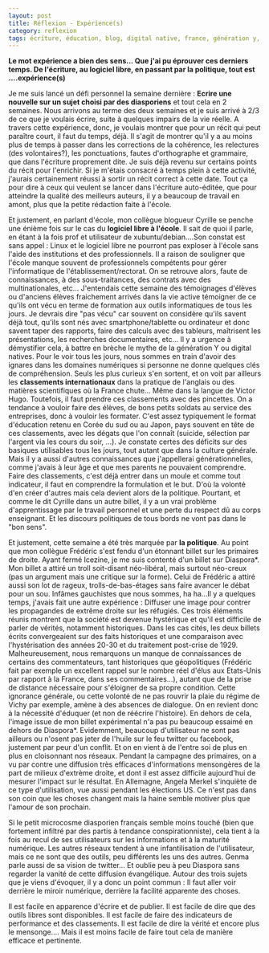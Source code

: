 ```yaml
---
layout: post
title: Réflexion - Expérience(s)
category: reflexion
tags: écriture, éducation, blog, digital native, france, génération y, Geekeries, mathématiques, politique, Réflexion, science
---
```

**Le mot expérience a bien des sens... Que j'ai pu éprouver ces derniers temps. De l'écriture, au logiciel libre, en passant par la politique, tout est ....expérience(s)**

Je me suis lancé un défi personnel la semaine dernière : **Ecrire une nouvelle sur un sujet choisi par des diasporiens** et tout cela en 2 semaines. Nous arrivons au terme des deux semaines et je suis arrivé à 2/3 de ce que je voulais écrire, suite à quelques impairs de la vie réelle. A travers cette expérience, donc, je voulais montrer que pour un récit qui peut paraître court, il faut du temps, déjà. Il s'agit de montrer qu'il y a au moins plus de temps à passer dans les corrections de la cohérence, les relectures (des volontaires?), les ponctuations, fautes d'orthographe et grammaire, que dans l'écriture proprement dite. Je suis déjà revenu sur certains points du récit pour l'enrichir. Si je m'étais consacré à temps plein à cette activité, j'aurais certainement réussi à sortir un récit correct à cette date. Tout ça pour dire à ceux qui veulent se lancer dans l'écriture auto-éditée, que pour atteindre la qualité des meilleurs auteurs, il y a beaucoup de travail en amont, plus que la petite rédaction faite à l'école.

Et justement, en parlant d'école, mon collègue blogueur Cyrille se penche une énième fois sur le cas du **logiciel libre à l'école**. Il sait de quoi il parle, en étant à la fois prof et utilisateur de xubuntu/debian....Son constat est sans appel : Linux et le logiciel libre ne pourront pas exploser à l'école sans l'aide des institutions et des professionnels. Il a raison de souligner que l'école manque souvent de professionnels compétents pour gérer l'informatique de l'établissement/rectorat. On se retrouve alors, faute de connaissances, à des sous-traitances, des contrats avec des multinationales, etc... J'entendais cette semaine des témoignages d'élèves ou d'anciens élèves fraichement arrivés dans la vie active témoigner de ce qu'ils ont vécu en terme de formation aux outils informatiques de tous les jours. Je devrais dire "pas vécu" car souvent on considère qu'ils savent déjà tout, qu'ils sont nés avec smartphone/tablette ou ordinateur et donc savent taper des rapports, faire des calculs avec des tableurs, maîtrisent les présentations, les recherches documentaires, etc... Il y a urgence à démystifier cela, à battre en brèche le mythe de la génération Y ou digital natives. Pour le voir tous les jours, nous sommes en train d'avoir des ignares dans les domaines numériques si personne ne donne quelques clés de compréhension. Seuls les plus curieux s'en sortent, et on voit par ailleurs les **classements internationaux** dans la pratique de l'anglais ou des matières scientifiques où la France chute... Même dans la langue de Victor Hugo. Toutefois, il faut prendre ces classements avec des pincettes. On a tendance à vouloir faire des élèves, de bons petits soldats au service des entreprises, donc à vouloir les formater. C'est assez typiquement le format d'éducation retenu en Corée du sud ou au Japon, pays souvent en tête de ces classements, avec les dégats que l'on connaît (suicide, sélection par l'argent via les cours du soir, ...). Je constate certes des déficits sur des basiques utilisables tous les jours, tout autant que dans la culture générale. Mais il y a aussi d'autres connaissances que j'appellerai générationnelles, comme j'avais à leur âge et que mes parents ne pouvaient comprendre. Faire des classements, c'est déjà entrer dans un moule et comme tout indicateur, il faut en comprendre la formulation et le but. D'où la volonté d'en créer d'autres mais cela devient alors de la politique. Pourtant, et comme le dit Cyrille dans un autre billet, il y a un vrai problème d'apprentissage par le travail personnel et une perte du respect dû au corps enseignant. Et les discours politiques de tous bords ne vont pas dans le "bon sens".

Et justement, cette semaine a été très marquée par **la politique**. Au point que mon collègue Frédéric s'est fendu d'un étonnant billet sur les primaires de droite. Ayant fermé Icezine, je me suis contenté d'un billet sur Diaspora*. Mon billet a attiré un troll soit-disant néo-libéral, mais surtout néo-creux (pas un argument mais une critique sur la forme). Celui de Frédéric a attiré aussi son lot de rageux, trolls-de-bas-étages sans faire avancer le débat pour un sou. Infâmes gauchistes que nous sommes, ha ha...Il y a quelques temps, j'avais fait une autre expérience : Diffuser une image pour contrer les propagandes de extrême droite sur les réfugiés. Ces trois éléments réunis montrent que la société est devenue hystérique et qu'il est difficile de parler de vérités, notamment historiques. Dans les cas cités, les deux billets écrits convergeaient sur des faits historiques et une comparaison avec l'hystérisation des années 20-30 et du traitement post-crise de 1929. Malheureusement, nous remarquons un manque de connaissances de certains des commentateurs, tant historiques que géopolitiques (Frédéric fait par exemple un excellent rappel sur le nombre réel d'élus aux Etats-Unis par rapport à la France, dans ses commentaires...), autant que de la prise de distance nécessaire pour s'éloigner de sa propre condition. Cette ignorance générale, ou cette volonté de ne pas rouvrir la plaie du régime de Vichy par exemple, amène à des absences de dialogue. On en revient donc à la nécessité d'éduquer (et non de réécrire l'histoire). En dehors de cela, l'image issue de mon billet expérimental n'a pas pu beaucoup essaimé en dehors de Diaspora*. Evidemment, beaucoup d'utilisateur ne sont pas ailleurs ou n'osent pas jeter de l'huile sur le feu twitter ou facebook, justement par peur d'un conflit. Et on en vient à de l'entre soi de plus en plus en cloisonnant nos réseaux. Pendant la campagne des primaires, on a vu par contre une diffusion très efficaces d'informations mensongères de la part de milieux d'extrème droite, et dont il est assez difficile aujourd'hui de mesurer l'impact sur le résultat. En Allemagne, Angela Merkel s'inquiète de ce type d'utilisation, vue aussi pendant les élections US. Ce n'est pas dans son coin que les choses changent mais la haine semble motiver plus que l'amour de son prochain.

Si le petit microcosme diasporien français semble moins touché (bien que fortement infiltré par des partis à tendance conspirationniste), cela tient à la fois au recul de ses utilisateurs sur les informations et à la maturité numérique. Les autres réseaux tendent à une infantilisation de l'utilisateur, mais ce ne sont que des outils, peu différents les uns des autres. Genma parle aussi de sa vision de twitter... Et oublie peu à peu Diaspora sans regarder la vanité de cette diffusion évangélique. Autour des trois sujets que je viens d'évoquer, il y a donc un point commun : Il faut aller voir derrière le miroir numérique, derrière la facilité apparente des choses.

Il est facile en apparence d'écrire et de publier. Il est facile de dire que des outils libres sont disponibles. Il est facile de faire des indicateurs de performance et des classements. Il est facile de dire la vérité et encore plus le mensonge.... Mais il est moins facile de faire tout cela de manière efficace et pertinente.

